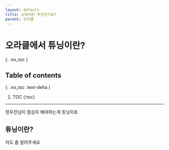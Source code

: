 ```yaml
---
layout: default
title: 뉴팅이란 무엇인가요?
parent: 오라클
---
```


# 오라클에서 튜닝이란?
{: .no_toc }

## Table of contents
{: .no_toc .text-delta }

1. TOC
{:toc}

---

정우진님이 열심히 해야하는게 튜닝이죠

## 튜닝이란?

저도 좀 알려주세요